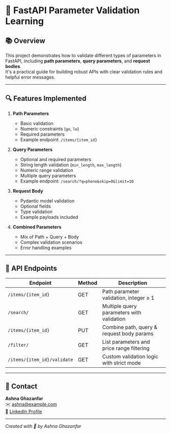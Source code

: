 # 🎯 FastAPI Parameter Validation Learning

## 📚 Overview  
This project demonstrates how to validate different types of parameters in FastAPI, including **path parameters**, **query parameters**, and **request bodies**.  
It's a practical guide for building robust APIs with clear validation rules and helpful error messages.

---

## 🔍 Features Implemented  

1. **Path Parameters**  
   - Basic validation  
   - Numeric constraints (`ge`, `le`)  
   - Required parameters  
   - Example endpoint: `/items/{item_id}`

2. **Query Parameters**  
   - Optional and required parameters  
   - String length validation (`min_length`, `max_length`)  
   - Numeric range validation  
   - Multiple query parameters  
   - Example endpoint: `/search/?q=phone&skip=0&limit=10`

3. **Request Body**  
   - Pydantic model validation  
   - Optional fields  
   - Type validation  
   - Example payloads included

4. **Combined Parameters**  
   - Mix of Path + Query + Body  
   - Complex validation scenarios  
   - Error handling examples

---

## 📝 API Endpoints

| Endpoint                    | Method | Description                               |
|-----------------------------|--------|-------------------------------------------|
| `/items/{item_id}`          | GET    | Path parameter validation, integer ≥ 1   |
| `/search/`                  | GET    | Multiple query parameters with validation|
| `/items/{item_id}`          | PUT    | Combine path, query & request body params|
| `/filter/`                  | GET    | List parameters and price range filtering|
| `/items/{item_id}/validate` | GET    | Custom validation logic with strict mode |

---

## 🤝 Contact

**Ashna Ghazanfar**  
✉️ ashna@example.com  
🔗 [LinkedIn Profile](https://www.linkedin.com/in/ashna-ghazanfar-b268522b4/)

---

*Created with 💖 by Ashna Ghazanfar*
